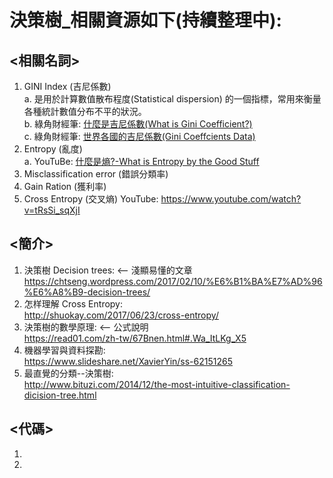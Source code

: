 # 決策樹_相關資源如下(持續整理中):
## <相關名詞>
1. GINI Index (吉尼係數)  
a. 是用於計算數值散布程度(Statistical dispersion) 的一個指標，常用來衡量各種統計數值分布不平的狀況。  
b. 綠角財經筆: [什麼是吉尼係數(What is Gini Coefficient?)](http://greenhornfinancefootnote.blogspot.tw/2011/09/what-is-gini-coefficient.html)   
c. 綠角財經筆: [世界各國的吉尼係數(Gini Coeffcients Data)](http://greenhornfinancefootnote.blogspot.tw/2011/09/gini-coefficients-data.html)  
2. Entropy (亂度)  
a. YouTuBe: [什麼是熵?-What is Entropy by the Good Stuff](https://www.youtube.com/watch?v=p_W3ZbsI3fo)
3. Misclassification error (錯誤分類率)  
4. Gain Ration (獲利率)  
5. Cross Entropy (交叉熵) YouTube: https://www.youtube.com/watch?v=tRsSi_sqXjI  

## <簡介>  
1. 決策樹 Decision trees: <-- 淺顯易懂的文章 
https://chtseng.wordpress.com/2017/02/10/%E6%B1%BA%E7%AD%96%E6%A8%B9-decision-trees/ 
2. 怎样理解 Cross Entropy:  
http://shuokay.com/2017/06/23/cross-entropy/  
3. 決策樹的數學原理: <-- 公式說明  
https://read01.com/zh-tw/67Bnen.html#.Wa_ItLKg_X5
4. 機器學習與資料探勘:  
https://www.slideshare.net/XavierYin/ss-62151265  
5. 最直覺的分類--決策樹:  
http://www.bituzi.com/2014/12/the-most-intuitive-classification-dicision-tree.html
 
## <代碼>
1. 
2. 

